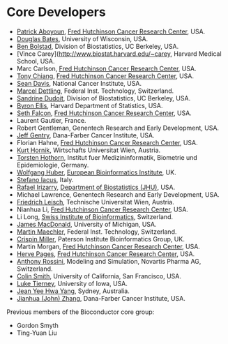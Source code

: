 Core Developers
===============

* [Patrick Aboyoun](mailto:paboyoun@fhcrc.org),
  [Fred Hutchinson Cancer Research Center](http://www.fhcrc.org/), USA.
* [Douglas Bates](http://www.stat.wisc.edu/~bates/), University of Wisconsin,
  USA.
* [Ben Bolstad](http://stat-www.berkeley.edu/users/bolstad/), Division of
  Biostatistics, UC Berkeley, USA.
* [Vince Carey](http://www.biostat.harvard.edu/~carey, Harvard Medical School,
  USA.
* Marc Carlson, [Fred Hutchinson Cancer Research Center](http://www.fhcrc.org/),
  USA.
* [Tony Chiang](http://gentleman-lab.fhcrc.org/lab-members/tchiang),
  [Fred Hutchinson Cancer Research Center](http://www.fhcrc.org/), USA.
* [Sean Davis](http://watson.nci.nih.gov/~sdavis), National Cancer Institute,
  USA.
* [Marcel Dettling](http://stat.ethz.ch/~dettling), Federal Inst. Technology,
  Switzerland.
* [Sandrine Dudoit](http://www.stat.berkeley.edu/~sandrine), Division of
  Biostatistics, UC Berkeley, USA.
* [Byron Ellis](http://biosun1.harvard.edu/~bellis), Harvard Department of
  Statistics, USA.
* [Seth Falcon](http://gentleman-lab.fhcrc.org/lab-members/sfalcon/),
  [Fred Hutchinson Cancer Research Center](http://www.fhcrc.org/), USA.
* Laurent Gautier, France.
* Robert Gentleman, Genentech Research and Early Development, USA.
* [Jeff Gentry](http://biowww.dfci.harvard.edu/~jgentry), Dana-Farber Cancer
  Institute, USA.
* Florian Hahne,
  [Fred Hutchinson Cancer Research Center](http://www.fhcrc.org/), USA.
* [Kurt Hornik](http://www.ci.tuwien.ac.at/~hornik), Wirtschafts Universitat
  Wien, Austria.
* [Torsten Hothorn](http://www.imbe.med.uni-erlangen.de/~hothorn/hothorn.html),
  Institut fuer Medizininformatik, Biometrie und Epidemiologie, Germany.
* [Wolfgang Huber](http://www.ebi.ac.uk/huber/),
  [European Bioinformatics Institute](http://www.ebi.ac.uk/), UK.
* [Stefano Iacus](mailto:stefano.iacus@unimi.it), Italy.
* [Rafael Irizarry](http://biosun01.biostat.jhsph.edu/~ririzarr),
  [Department of Biostatistics (JHU)](http://www.biostat.jhsph.edu/), USA.
* Michael Lawrence, Genentech Research and Early Development, USA.
* [Friedrich Leisch](http://www.ci.tuwien.ac.at/~leisch), Technische Universitat
  Wien, Austria.
* Nianhua Li, [Fred Hutchinson Cancer Research Center](http://www.fhcrc.org/),
  USA.
* Li Long, [Swiss Institute of Bioinformatics](http://www.isb-sib.ch/index.htm),
  Switzerland.
* [James MacDonald](mailto:jmacdon@med.umich.edu), University of Michigan, USA.
* [Martin Maechler](http://stat.ethz.ch/~maechler), Federal Inst. Technology,
  Switzerland.
* [Crispin Miller](http://bioinf.picr.man.ac.uk/), Paterson Institute
  Bioinformatics Group, UK.
* Martin Morgan,
  [Fred Hutchinson Cancer Research Center](http://www.fhcrc.org/), USA.
* [Herve Pages](http://gentleman-lab.fhcrc.org/lab-members/hpages),
  [Fred Hutchinson Cancer Research Center](http://www.fhcrc.org/), USA.
* [Anthony Rossini](mailto:blindglobe@gmail.com), Modeling and Simulation,
  Novartis Pharma AG, Switzerland.
* [Colin Smith](mailto:colin@colinsmith.org), University of California,
  San Francisco, USA.
* [Luke Tierney](http://bioconductor.org/overview/coredevs/%20http://www.stat.uiowa.edu/~luke/),
  University of Iowa, USA.
* [Jean Yee Hwa Yang](mailto:jeany@maths.usyd.edu.au), Sydney, Australia.
* [Jianhua (John) Zhang](http://biowww.dfci.harvard.edu/~jzhang), Dana-Farber
  Cancer Institute, USA.

Previous members of the Bioconductor core group:

* Gordon Smyth
* Ting-Yuan Liu
